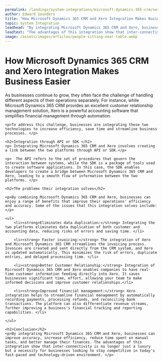 ```yaml
---
permalink: /landings/system-integrations/microsoft-dynamics-365-crm/xero
author: Edward Saunders
title: "How Microsoft Dynamics 365 CRM and Xero Integration Makes Business Easier"
topic: System Integration
leadhead: "By integrating Microsoft Dynamics 365 CRM and Xero, businesses can improve accuracy, increase efficiency, reduce time spent on manual tasks, and better manage their finances"
leadtext: "The advantages of this integration show that inter-connectivity is no longer just a luxury but a necessity for businesses looking to stay competitive in today's fast-paced and technology-driven environment."
image: /assets/images/articles/people-sitting-near-table.webp
---
```

<div class="arttext">	<h1>How Microsoft Dynamics 365 CRM and Xero Integration Makes Business Easier</h1>
	<p>As businesses continue to grow, they often face the challenge of handling different aspects of their operations separately. For instance, while Microsoft Dynamics 365 CRM provides an excellent customer relationship management solution, Xero is a powerful accounting software that simplifies financial management through automation.</p>
	
	<p>To address this challenge, businesses are integrating these two technologies to increase efficiency, save time and streamline business processes. </p>

	<h2>Integration through API or SDK </h2>
	<p> Integrating Microsoft Dynamics 365 CRM and Xero involves creating a link between the two platforms through API or SDK.</p>
	
	<p>  The API refers to the set of procedures that govern the interaction between systems, while the SDK is a package of tools used to create software applications. In this case, the SDK enables developers to create a bridge between Microsoft Dynamics 365 CRM and Xero, leading to a smooth flow of information between the two platforms. </p>

	<h2>The problems their integration solves</h2>

	<p>By combining Microsoft Dynamics 365 CRM and Xero, businesses can enjoy a range of benefits that improve their operations' efficiency and accuracy. Some of the issues that this integration solves include:</p>
	
	<ul>
	    <li><strong>Eliminates data duplication:</strong> Integrating the two platforms eliminates data duplication of both customer and accounting data, reducing risks of errors and saving time. </li>
	    
	    <li><strong> Faster invoicing:</strong> The integration of Xero and Microsoft Dynamics 365 CRM streamlines the invoicing process. Invoices are created and sent directly from the CRM system, and Xero is updated automatically. This minimizes the risk of errors, duplicate entries, and delayed processing time. </li>

	    <li><strong>Better Customer Relationship:</strong> Integration of Microsoft Dynamics 365 CRM and Xero enables companies to have real-time customer information feeding directly into Xero. It saves businesses significant time, effort, allowing your team to make informed decisions and improve customer relationships.</li>
	    
	    <li><strong>Improved financial management:</strong> Xero integration helps to streamline financial management by automatically recording payments, processing refunds, and reconciling bank transactions. The platform can also differentiate revenue streams, further improving a business's financial tracking and reporting capabilities. </li>
	  
	</ul>
	
	<h2>Conclusion</h2>
    <p>By integrating Microsoft Dynamics 365 CRM and Xero, businesses can improve accuracy, increase efficiency, reduce time spent on manual tasks, and better manage their finances. The advantages of this integration show that inter-connectivity is no longer just a luxury but a necessity for businesses looking to stay competitive in today's fast-paced and technology-driven environment. </p>
</div>